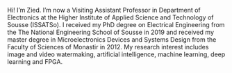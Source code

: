 Hi! I’m Zied. I’m now a Visiting Assistant Professor in Department of Electronics at the Higher Institute of Applied Science and Technology of Sousse (ISSATSo). I received my PhD degree on Electrical Engineering from the The National Engineering School of Sousse in 2019 and received my master degree in  Microelectronics Devices and Systems Design from the Faculty of Sciences of Monastir in 2012. My research interest includes image and video watermaking, artificial intelligence, machine learning, deep learning and FPGA.

<!---
👋 Hi, I’m @zyeid
- 👀 I’m interested in ...
- 🌱 I’m currently learning ...
- 💞️ I’m looking to collaborate on ...
- 📫 How to reach me ...>

<!---
zyeid/zyeid is a ✨ special ✨ repository because its `README.md` (this file) appears on your GitHub profile.
You can click the Preview link to take a look at your changes.
--->
